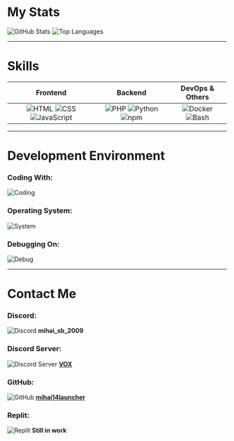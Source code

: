 # **My Stats**
![GitHub Stats](https://mihai14launcher-readme.vercel.app/api?username=mihai14launcher&langs_count=50&show_icons=true&theme=tokyonight)
![Top Languages](https://mihai14launcher-readme.vercel.app/api/top-langs/?username=mihai14launcher&hide_progress=false&langs_count=50&theme=tokyonight&layout=compact)

---

# **Skills**
| **Frontend** | **Backend** | **DevOps & Others** |
|:------------:|:-----------:|:-------------------:|
| ![HTML](https://skillicons.dev/icons?i=html&theme=dark) ![CSS](https://skillicons.dev/icons?i=css&theme=dark) ![JavaScript](https://skillicons.dev/icons?i=js&theme=dark)  | ![PHP](https://skillicons.dev/icons?i=php&theme=dark) ![Python](https://skillicons.dev/icons?i=python&theme=dark) ![npm](https://skillicons.dev/icons?i=npm&theme=dark) | ![Docker](https://skillicons.dev/icons?i=docker&theme=dark) ![Bash](https://skillicons.dev/icons?i=bash&theme=dark) |

---

# **Development Environment**
### **Coding With:**
![Coding](https://skillicons.dev/icons?i=vscode&theme=dark)

### **Operating System:**
![System](https://skillicons.dev/icons?i=windows&theme=dark)

### **Debugging On:**
![Debug](https://skillicons.dev/icons?i=windows,ubuntu,debian,kali&theme=dark)

---

# **Contact Me**
### **Discord:**
![Discord](https://skillicons.dev/icons?i=discord&theme=dark) **mihai_sb_2009**

### **Discord Server:**
![Discord Server](https://skillicons.dev/icons?i=discord&theme=dark) **[VOX](https://discord.gg/PXTtxEK7g8)**

### **GitHub:**
![GitHub](https://skillicons.dev/icons?i=github&theme=dark) **[mihai14launcher](https://github.com/mihai14launcher)**

### **Replit:**
![Replit](https://skillicons.dev/icons?i=replit&theme=dark) **Still in work**
